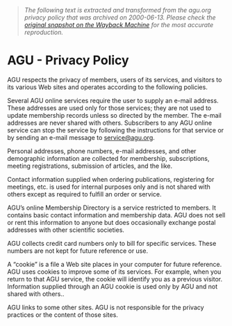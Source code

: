 > *The following text is extracted and transformed from the agu.org privacy policy that was archived on 2000-06-13. Please check the [original snapshot on the Wayback Machine](https://web.archive.org/web/20000613075649id_/http%3A//www.agu.org/pubs/privacy.html) for the most accurate reproduction.*

# AGU - Privacy Policy

AGU respects the privacy of members, users of its services, and visitors to its various Web sites and operates according to the following policies.

Several AGU online services require the user to supply an e-mail address. These addresses are used only for those services; they are not used to update membership records unless so directed by the member. The e-mail addresses are never shared with others. Subscribers to any AGU online service can stop the service by following the instructions for that service or by sending an e-mail message to service@agu.org.

Personal addresses, phone numbers, e-mail addresses, and other demographic information are collected for membership, subscriptions, meeting registrations, submission of articles, and the like. 

Contact information supplied when ordering publications, registering for meetings, etc. is used for internal purposes only and is not shared with others except as required to fulfill an order or service.

AGU’s online Membership Directory is a service restricted to members. It contains basic contact information and membership data. AGU does not sell or rent this information to anyone but does occasionally exchange postal addresses with other scientific societies.

AGU collects credit card numbers only to bill for specific services. These numbers are not kept for future reference or use.

A “cookie” is a file a Web site places in your computer for future reference. AGU uses cookies to improve some of its services. For example, when you return to that AGU service, the cookie will identify you as a previous visitor. Information supplied through an AGU cookie is used only by AGU and not shared with others.. 

AGU links to some other sites. AGU is not responsible for the privacy practices or the content of those sites.
